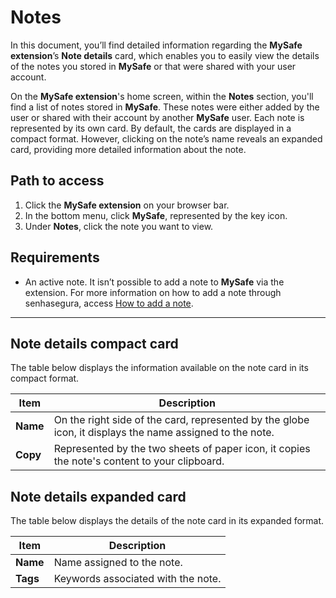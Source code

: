 # Notes

In this document, you’ll find detailed information regarding the **MySafe extension**’s **Note details** card, which enables you to easily view the details of the notes you stored in **MySafe** or that were shared with your user account.

On the **MySafe extension**'s home screen, within the **Notes** section, you'll find a list of notes stored in **MySafe**. These notes were either added by the user or shared with their account by another **MySafe** user. Each note is represented by its own card. By default, the cards are displayed in a compact format. However, clicking on the note’s name reveals an expanded card, providing more detailed information about the note.

## Path to access

1. Click the **MySafe extension** on your browser bar.
2. In the bottom menu, click **MySafe**, represented by the key icon.
3. Under **Notes**, click the note you want to view.

## Requirements

- An active note. It isn’t possible to add a note to **MySafe** via the extension. For more information on how to add a note through senhasegura, access [How to add a note](/v3-33/docs/mysafe-notes-add).

---

## Note details compact card

The table below displays the information available on the note card in its compact format.

| Item  | Description                                                                 |
|-------|-----------------------------------------------------------------------------|
| **Name** | On the right side of the card, represented by the globe icon, it displays the name assigned to the note. |
| **Copy** | Represented by the two sheets of paper icon, it copies the note's content to your clipboard. |

## Note details expanded card

The table below displays the details of the note card in its expanded format.

| Item  | Description                             |
|-------|-----------------------------------------|
| **Name** | Name assigned to the note.              |
| **Tags** | Keywords associated with the note.      |



